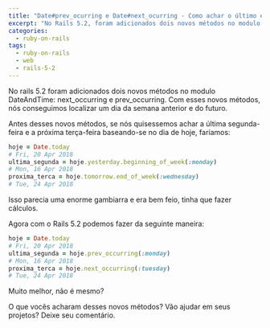 ```yaml
---
title: "Date#prev_ocurring e Date#next_ocurring - Como achar o último e o próximo dia específico da semana"
excerpt: "No Rails 5.2, foram adicionados dois novos métodos no modulo DateAndTime: next_occurring e prev_occurring"
categories:
  - ruby-on-rails
tags:
  - ruby-on-rails
  - web
  - rails-5-2
---
```

No rails 5.2 foram adicionados dois novos métodos no modulo DateAndTime: next_occurring e prev_occurring.
Com esses novos métodos, nós conseguimos localizar um dia da semana anterior e do futuro.

Antes desses novos métodos, se nós quisessemos achar a última segunda-feira e a próxima terça-feira baseando-se no dia de hoje, faríamos:
```ruby
hoje = Date.today
# Fri, 20 Apr 2018
ultima_segunda = hoje.yesterday.beginning_of_week(:monday)
# Mon, 16 Apr 2018
proxima_terca = hoje.tomorrow.end_of_week(:wednesday)
# Tue, 24 Apr 2018
```
Isso parecia uma enorme gambiarra e era bem feio, tinha que fazer cálculos.

Agora com o Rails 5.2 podemos fazer da seguinte maneira:

```ruby
hoje = Date.today
# Fri, 20 Apr 2018
ultima_segunda = hoje.prev_occurring(:monday)
# Mon, 16 Apr 2018
proxima_terca = hoje.next_occurring(:tuesday)
# Tue, 24 Apr 2018
```

 Muito melhor, não é mesmo?

 O que vocês acharam desses novos métodos? Vão ajudar em seus projetos? Deixe seu comentário.

